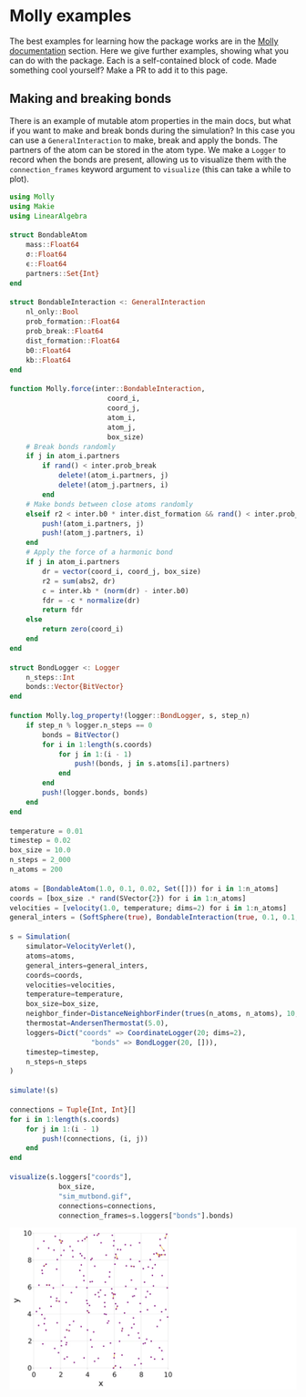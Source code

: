 # Molly examples

The best examples for learning how the package works are in the [Molly documentation](@ref) section.
Here we give further examples, showing what you can do with the package.
Each is a self-contained block of code.
Made something cool yourself?
Make a PR to add it to this page.

## Making and breaking bonds

There is an example of mutable atom properties in the main docs, but what if you want to make and break bonds during the simulation?
In this case you can use a `GeneralInteraction` to make, break and apply the bonds.
The partners of the atom can be stored in the atom type.
We make a `Logger` to record when the bonds are present, allowing us to visualize them with the `connection_frames` keyword argument to `visualize` (this can take a while to plot).
```julia
using Molly
using Makie
using LinearAlgebra

struct BondableAtom
    mass::Float64
    σ::Float64
    ϵ::Float64
    partners::Set{Int}
end

struct BondableInteraction <: GeneralInteraction
    nl_only::Bool
    prob_formation::Float64
    prob_break::Float64
    dist_formation::Float64
    b0::Float64
    kb::Float64
end

function Molly.force(inter::BondableInteraction,
                        coord_i,
                        coord_j,
                        atom_i,
                        atom_j,
                        box_size)
    # Break bonds randomly
    if j in atom_i.partners
        if rand() < inter.prob_break
            delete!(atom_i.partners, j)
            delete!(atom_j.partners, i)
        end
    # Make bonds between close atoms randomly
    elseif r2 < inter.b0 * inter.dist_formation && rand() < inter.prob_formation
        push!(atom_i.partners, j)
        push!(atom_j.partners, i)
    end
    # Apply the force of a harmonic bond
    if j in atom_i.partners
        dr = vector(coord_i, coord_j, box_size)
        r2 = sum(abs2, dr)
        c = inter.kb * (norm(dr) - inter.b0)
        fdr = -c * normalize(dr)
        return fdr
    else
        return zero(coord_i)
    end
end

struct BondLogger <: Logger
    n_steps::Int
    bonds::Vector{BitVector}
end

function Molly.log_property!(logger::BondLogger, s, step_n)
    if step_n % logger.n_steps == 0
        bonds = BitVector()
        for i in 1:length(s.coords)
            for j in 1:(i - 1)
                push!(bonds, j in s.atoms[i].partners)
            end
        end
        push!(logger.bonds, bonds)
    end
end

temperature = 0.01
timestep = 0.02
box_size = 10.0
n_steps = 2_000
n_atoms = 200

atoms = [BondableAtom(1.0, 0.1, 0.02, Set([])) for i in 1:n_atoms]
coords = [box_size .* rand(SVector{2}) for i in 1:n_atoms]
velocities = [velocity(1.0, temperature; dims=2) for i in 1:n_atoms]
general_inters = (SoftSphere(true), BondableInteraction(true, 0.1, 0.1, 1.1, 0.1, 2.0))

s = Simulation(
    simulator=VelocityVerlet(),
    atoms=atoms,
    general_inters=general_inters,
    coords=coords,
    velocities=velocities,
    temperature=temperature,
    box_size=box_size,
    neighbor_finder=DistanceNeighborFinder(trues(n_atoms, n_atoms), 10, 2.0),
    thermostat=AndersenThermostat(5.0),
    loggers=Dict("coords" => CoordinateLogger(20; dims=2),
                    "bonds" => BondLogger(20, [])),
    timestep=timestep,
    n_steps=n_steps
)

simulate!(s)

connections = Tuple{Int, Int}[]
for i in 1:length(s.coords)
    for j in 1:(i - 1)
        push!(connections, (i, j))
    end
end

visualize(s.loggers["coords"],
            box_size,
            "sim_mutbond.gif",
            connections=connections,
            connection_frames=s.loggers["bonds"].bonds)
```
![Mutable bond simulation](images/sim_mutbond.gif)
